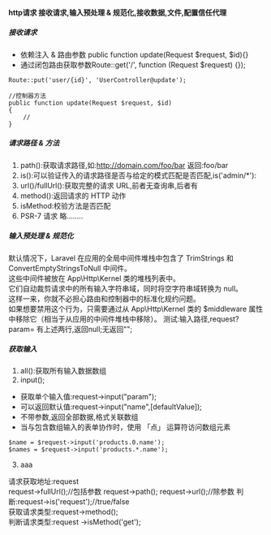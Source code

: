 #### http请求 接收请求,输入预处理 & 规范化,接收数据,文件,配置信任代理
##### 接收请求  
* 依赖注入 & 路由参数 public function update(Request $request, $id){}
* 通过闭包路由获取参数Route::get('/', function (Request $request) {});  

```
Route::put('user/{id}', 'UserController@update');

//控制器方法
public function update(Request $request, $id)
{
	//
}
```


##### 请求路径 & 方法
1. path():获取请求路径,如:http://domain.com/foo/bar 返回:foo/bar
2. is():可以验证传入的请求路径是否与给定的模式匹配是否匹配,is('admin/*'):
3. url()/fullUrl():获取完整的请求 URL,前者无查询串,后者有
4. method():返回请求的 HTTP 动作
5. isMethod:校验方法是否匹配
6. PSR-7 请求 略........

##### 输入预处理 & 规范化  
默认情况下，Laravel 在应用的全局中间件堆栈中包含了 TrimStrings 和 ConvertEmptyStringsToNull 中间件。  
这些中间件被放在 App\Http\Kernel 类的堆栈列表中。  
它们自动裁剪请求中的所有输入字符串域，同时将空字符串域转换为 null。  
这样一来，你就不必担心路由和控制器中的标准化规约问题。  
如果想要禁用这个行为，只需要通过从 App\Http\Kernel 类的 $middleware 属性中移除它（相当于从应用的中间件堆栈中移除）。
测试:输入路径,request?param= 有上述两行,返回null;无返回"";

##### 获取输入
1. all():获取所有输入数据数组
2. input();
* 获取单个输入值:request->input("param");
* 可以返回默认值:request->input("name",[defaultValue]);
* 不带参数,返回全部数据,格式关联数组
* 当与包含数组输入的表单协作时，使用 「点」 运算符访问数组元素  
```
$name = $request->input('products.0.name');
$names = $request->input('products.*.name');
```
3. aaa






请求获取地址:request  
request->fullUrl();//包括参数  request->path(); request->url();//除参数
判断:request->is('request');//true/false  
获取请求类型:request->method();  
判断请求类型:request ->isMethod('get');
